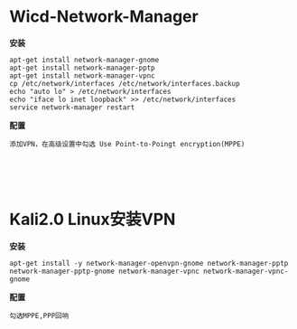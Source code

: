 Wicd-Network-Manager
====================

**安装**<br/>

    apt-get install network-manager-gnome
    apt-get install network-manager-pptp
    apt-get install network-manager-vpnc
    cp /etc/network/interfaces /etc/network/interfaces.backup
    echo "auto lo" > /etc/network/interfaces
    echo "iface lo inet loopback" >> /etc/network/interfaces
    service network-manager restart 

**配置**<br/>

    添加VPN，在高级设置中勾选 Use Point-to-Poingt encryption(MPPE)


<br/><br/><br/>




Kali2.0 Linux安装VPN
====================
**安装**<br/>

    apt-get install -y network-manager-openvpn-gnome network-manager-pptp network-manager-pptp-gnome network-manager-vpnc network-manager-vpnc-gnome

**配置**<br/>

    勾选MPPE,PPP回响
